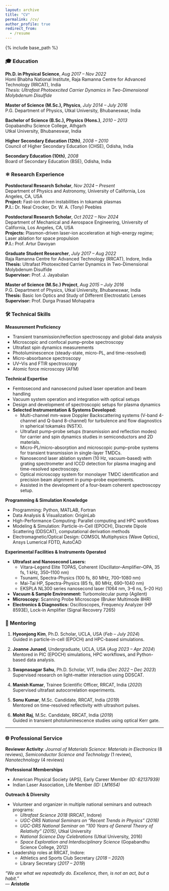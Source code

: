 ```yaml
---
layout: archive
title: "CV"
permalink: /cv/
author_profile: true
redirect_from:
  - /resume
---
```


{% include base_path %}

### 🎓 Education

**Ph.D. in Physical Science**, *Aug 2017 – Nov 2022*  
Homi Bhabha National Institute, Raja Ramanna Centre for Advanced Technology (RRCAT), India  
*Thesis: Ultrafast Photoexcited Carrier Dynamics in Two-Dimensional Molybdenum Disulfide*  

**Master of Science (M.Sc.), Physics**, *July 2014 – July 2016*  
P.G. Department of Physics, Utkal University, Bhubaneswar, India  

**Bachelor of Science (B.Sc.), Physics (Hons.)**, *2010 – 2013*  
Gopabandhu Science College, Athgarh  
Utkal University, Bhubaneswar, India  

**Higher Secondary Education (12th)**, *2008 – 2010*  
Council of Higher Secondary Education (CHSE), Odisha, India  

**Secondary Education (10th)**, *2008*  
Board of Secondary Education (BSE), Odisha, India  

### ⚛️ Research Experience

**Postdoctoral Research Scholar**, *Nov 2024 – Present*  
Department of Physics and Astronomy, University of California, Los Angeles, CA, USA  
**Project:** Fast-ion driven instabilities in tokamak plasmas  
**P.I.:** Dr. Neal Crocker, Dr. W. A. (Tony) Peebles  

**Postdoctoral Research Scholar**, *Oct 2022 – Nov 2024*  
Department of Mechanical and Aerospace Engineering, University of California, Los Angeles, CA, USA  
**Projects:** Plasmon-driven laser-ion acceleration at high-energy regime; Laser ablation for space propulsion  
**P.I.:** Prof. Artur Davoyan  

**Graduate Student Researcher**, *July 2017 – Aug 2022*  
Raja Ramanna Centre for Advanced Technology (RRCAT), Indore, India  
**Thesis:** Ultrafast Photoexcited Carrier Dynamics in Two-Dimensional Molybdenum Disulfide  
**Supervisor:** Prof. J. Jayabalan  

**Master of Science (M.Sc.) Project**, *Aug 2015 – July 2016*  
P.G. Department of Physics, Utkal University, Bhubaneswar, India  
**Thesis:** Basic Ion Optics and Study of Different Electrostatic Lenses  
**Supervisor:** Prof. Durga Prasad Mohapatra  

### 🛠️ Technical Skills

**Measurement Proficiency**  
- Transient transmission/reflection spectroscopy and global data analysis  
- Microscopic and confocal pump–probe spectroscopy  
- Ultrafast spin dynamics measurements  
- Photoluminescence (steady-state, micro-PL, and time-resolved)  
- Micro-absorbance spectroscopy  
- UV–Vis and FTIR spectroscopy  
- Atomic force microscopy (AFM)  

**Technical Expertise**  
- Femtosecond and nanosecond pulsed laser operation and beam handling  
- Vacuum system operation and integration with optical setups  
- Design and development of spectroscopic setups for plasma dynamics  
- **Selected Instrumentation & Systems Developed:**  
  - Multi-channel mm-wave Doppler Backscattering systems (V-band 4-channel and Q-band 8-channel) for turbulence and flow diagnostics in spherical tokamaks (NSTX).  
  - Ultrafast pump–probe setups (transmission and reflection modes) for carrier and spin dynamics studies in semiconductors and 2D materials.  
  - Micro-PL/micro-absorption and microscopic pump–probe systems for transient transmission in single-layer TMDCs.  
  - Nanosecond laser ablation system (10 Hz, vacuum-based) with grating spectrometer and ICCD detection for plasma imaging and time-resolved spectroscopy.  
  - Optical microscopy system for monolayer TMDC identification and precision beam alignment in pump–probe experiments.  
  - Assisted in the development of a four-beam coherent spectroscopy setup.  

**Programming & Simulation Knowledge**  
- Programming: Python, MATLAB, Fortran  
- Data Analysis & Visualization: OriginLab  
- High-Performance Computing: Parallel computing and HPC workflows  
- Modeling & Simulation: Particle-in-Cell (EPOCH), Discrete Dipole Scattering (DDSCAT), computational derivation methods  
- Electromagnetic/Optical Design: COMSOL Multiphysics (Wave Optics), Ansys Lumerical FDTD, AutoCAD  

**Experimental Facilities & Instruments Operated**  
- **Ultrafast and Nanosecond Lasers:**  
  - Vitara–Legend Elite TOPAS, Coherent (Oscillator–Amplifier–OPA, 35 fs, 1 kHz, 350–1100 nm)  
  - Tsunami, Spectra-Physics (100 fs, 80 MHz, 700–1080 nm)  
  - Mai-Tai HP, Spectra-Physics (85 fs, 80 MHz, 690–1040 nm)  
  - EKSPLA NL300 series nanosecond laser (1064 nm, 3–6 ns, 5–20 Hz)  
- **Vacuum & Sample Environment:** Turbomolecular pump (Agilent)  
- **Microscopy:** Scanning Probe Microscope (Bruker Multimode 8HR)  
- **Electronics & Diagnostics:** Oscilloscopes, Frequency Analyzer (HP 8593E), Lock-in Amplifier (Signal Recovery 7265)

### 👥 Mentoring

1. **Hyeonjong Kim**, Ph.D. Scholar, UCLA, USA (*Feb – July 2024*)  
   Guided in particle-in-cell (EPOCH) and HPC-based simulations.  

2. **Joanne Junaed**, Undergraduate, UCLA, USA (*Aug 2023 – Apr 2024*)  
   Mentored in PIC (EPOCH) simulations, HPC workflows, and Python-based data analysis.  

3. **Swapnasagar Sahu**, Ph.D. Scholar, VIT, India (*Dec 2022 – Dec 2023*)  
   Supervised research on light–matter interaction using DDSCAT.  

4. **Manish Kumar**, Trainee Scientific Officer, RRCAT, India (*2020*)  
   Supervised ultrafast autocorrelation experiments.  

5. **Sonu Kumar**, M.Sc. Candidate, RRCAT, India (*2019*)  
   Mentored on time-resolved reflectivity with ultrashort pulses.  

6. **Mohit Raj**, M.Sc. Candidate, RRCAT, India (*2019*)  
   Guided in transient photoluminescence studies using optical Kerr gate.  

---

### 🌐 Professional Service

**Reviewer Activity**: *Journal of Materials Science: Materials in Electronics* (8 reviews), *Semiconductor Science and Technology* (1 review), *Nanotechnology* (4 reviews)  

**Professional Memberships**  
- American Physical Society (APS), Early Career Member *(ID: 62137939)*  
- Indian Laser Association, Life Member *(ID: LM1654)*  

**Outreach & Diversity**  
- Volunteer and organizer in multiple national seminars and outreach programs:  
  - *Ultrafast Science 2018* (RRCAT, Indore)  
  - *UGC-DRS National Seminars on “Recent Trends in Physics” (2016)*  
  - *UGC-DRS National Seminar on “100 Years of General Theory of Relativity” (2015)*, Utkal University  
  - *National Science Day Celebrations* (Utkal University, 2016)  
  - *Space Exploration and Interdisciplinary Science* (Gopabandhu Science College, 2012)  
- Leadership roles at RRCAT, Indore:  
  - Athletics and Sports Club Secretary (*2018 – 2020*)  
  - Library Secretary (*2017 – 2019*)  


*“We are what we repeatedly do. Excellence, then, is not an act, but a habit.”*  
— **Aristotle**

